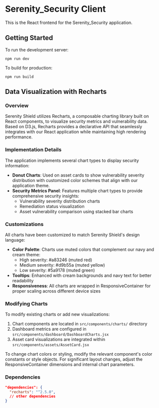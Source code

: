 # Serenity_Security Client

This is the React frontend for the Serenity_Security application.

## Getting Started

To run the development server:

```
npm run dev
```

To build for production:

```
npm run build
```

## Data Visualization with Recharts

### Overview

Serenity Shield utilizes Recharts, a composable charting library built on React components, to visualize security metrics and vulnerability data. Based on D3.js, Recharts provides a declarative API that seamlessly integrates with our React application while maintaining high rendering performance.

### Implementation Details

The application implements several chart types to display security information:

- **Donut Charts**: Used on asset cards to show vulnerability severity distribution with customized color schemes that align with our application theme.
- **Security Metrics Panel**: Features multiple chart types to provide comprehensive security insights:
  - Vulnerability severity distribution charts
  - Remediation status visualization
  - Asset vulnerability comparison using stacked bar charts

### Customizations

All charts have been customized to match Serenity Shield's design language:

- **Color Palette**: Charts use muted colors that complement our navy and cream theme:
  - High severity: #a83246 (muted red)
  - Medium severity: #d9b55a (muted yellow)
  - Low severity: #5a9178 (muted green)
- **Tooltips**: Enhanced with cream backgrounds and navy text for better readability
- **Responsiveness**: All charts are wrapped in ResponsiveContainer for proper scaling across different device sizes

### Modifying Charts

To modify existing charts or add new visualizations:

1. Chart components are located in `src/components/charts/` directory
2. Dashboard metrics are configured in `src/components/dashboard/DashboardCharts.jsx`
3. Asset card visualizations are integrated within `src/components/assets/AssetCard.jsx`

To change chart colors or styling, modify the relevant component's color constants or style objects. For significant layout changes, adjust the ResponsiveContainer dimensions and internal chart parameters.

### Dependencies

```json
"dependencies": {
  "recharts": "^2.5.0",
  // other dependencies
}
```
